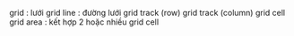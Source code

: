 grid : lưới
grid line : đường lưới
grid track (row)
grid track (column)
grid cell
grid area : kết hợp 2 hoặc nhiều grid cell
